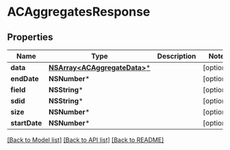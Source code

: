 # ACAggregatesResponse

## Properties
Name | Type | Description | Notes
------------ | ------------- | ------------- | -------------
**data** | [**NSArray&lt;ACAggregateData&gt;***](ACAggregateData.md) |  | [optional] 
**endDate** | **NSNumber*** |  | [optional] 
**field** | **NSString*** |  | [optional] 
**sdid** | **NSString*** |  | [optional] 
**size** | **NSNumber*** |  | [optional] 
**startDate** | **NSNumber*** |  | [optional] 

[[Back to Model list]](../README.md#documentation-for-models) [[Back to API list]](../README.md#documentation-for-api-endpoints) [[Back to README]](../README.md)


